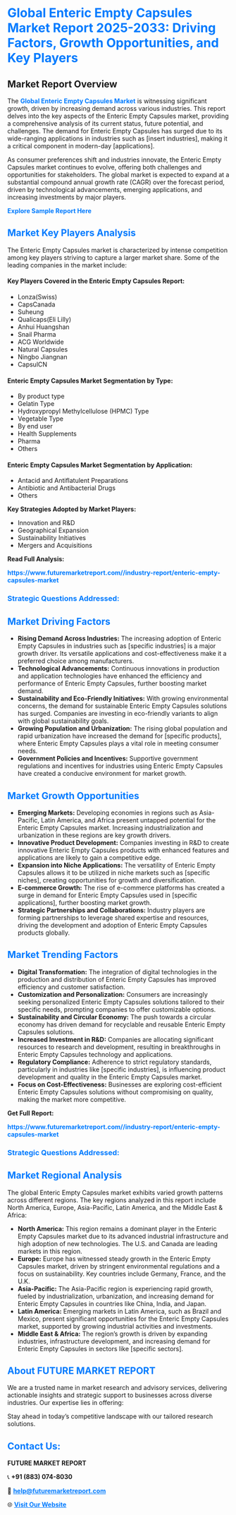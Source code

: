 <h1 style="color: #007BFF;">Global Enteric Empty Capsules Market Report 2025-2033: Driving Factors, Growth Opportunities, and Key Players</h1>

<section id="overview">
<h2>Market Report Overview</h2>
<p>The <a href="https://www.futuremarketreport.com//industry-report/enteric-empty-capsules-market" style="color: #007BFF; text-decoration: none;"><strong>Global Enteric Empty Capsules Market</strong></a> is witnessing significant growth, driven by increasing demand across various industries. This report delves into the key aspects of the Enteric Empty Capsules market, providing a comprehensive analysis of its current status, future potential, and challenges. The demand for Enteric Empty Capsules has surged due to its wide-ranging applications in industries such as [insert industries], making it a critical component in modern-day [applications].</p>
<p>As consumer preferences shift and industries innovate, the Enteric Empty Capsules market continues to evolve, offering both challenges and opportunities for stakeholders. The global market is expected to expand at a substantial compound annual growth rate (CAGR) over the forecast period, driven by technological advancements, emerging applications, and increasing investments by major players.</p>
</section>

<section id="overview">
<p><a href="https://www.futuremarketreport.com//request-sample/reportId=80537" style="color: #007BFF; text-decoration: none;"><strong>Explore Sample Report Here</strong></a></p>
</section>

<section id="key-players">
<h2 style="color: #007BFF;">Market Key Players Analysis</h2>
<p>The Enteric Empty Capsules market is characterized by intense competition among key players striving to capture a larger market share. Some of the leading companies in the market include:</p>
<h4>Key Players Covered in the Enteric Empty Capsules Report:</h4>
<ul><li>Lonza(Swiss)</li><li>CapsCanada</li><li>Suheung</li><li>Qualicaps(Eli Lilly)</li><li>Anhui Huangshan</li><li>Snail Pharma</li><li>ACG Worldwide</li><li>Natural Capsules</li><li>Ningbo Jiangnan</li><li>CapsulCN</li></ul>
<h4>Enteric Empty Capsules Market Segmentation by Type:</h4>
<ul><li>By product type</li><li>Gelatin Type</li><li>Hydroxypropyl Methylcellulose (HPMC) Type</li><li>Vegetable Type</li><li>By end user</li><li>Health Supplements</li><li>Pharma</li><li>Others</li></ul>

<h4>Enteric Empty Capsules Market Segmentation by Application:</h4>
<ul><li>Antacid and Antiflatulent Preparations</li><li>Antibiotic and Antibacterial Drugs</li><li>Others</li></ul>
<p><strong>Key Strategies Adopted by Market Players:</strong></p>
<ul>
<li>Innovation and R&D</li>
<li>Geographical Expansion</li>
<li>Sustainability Initiatives</li>
<li>Mergers and Acquisitions</li>
</ul>
</section>

<section>
<p><strong>Read Full Analysis: </strong></p><a href="https://www.futuremarketreport.com//industry-report/enteric-empty-capsules-market" style="color: #007BFF; text-decoration: none;"><strong>https://www.futuremarketreport.com//industry-report/enteric-empty-capsules-market</strong></a>
<h3 style="color: #007BFF;">Strategic Questions Addressed:</h3>
</section>

<section id="driving-factors">
<h2 style="color: #007BFF;">Market Driving Factors</h2>
<ul>
<li><strong>Rising Demand Across Industries:</strong> The increasing adoption of Enteric Empty Capsules in industries such as [specific industries] is a major growth driver. Its versatile applications and cost-effectiveness make it a preferred choice among manufacturers.</li>
<li><strong>Technological Advancements:</strong> Continuous innovations in production and application technologies have enhanced the efficiency and performance of Enteric Empty Capsules, further boosting market demand.</li>
<li><strong>Sustainability and Eco-Friendly Initiatives:</strong> With growing environmental concerns, the demand for sustainable Enteric Empty Capsules solutions has surged. Companies are investing in eco-friendly variants to align with global sustainability goals.</li>
<li><strong>Growing Population and Urbanization:</strong> The rising global population and rapid urbanization have increased the demand for [specific products], where Enteric Empty Capsules plays a vital role in meeting consumer needs.</li>
<li><strong>Government Policies and Incentives:</strong> Supportive government regulations and incentives for industries using Enteric Empty Capsules have created a conducive environment for market growth.</li>
</ul>
</section>

<section id="growth-opportunities">
<h2 style="color: #007BFF;">Market Growth Opportunities</h2>
<ul>
<li><strong>Emerging Markets:</strong> Developing economies in regions such as Asia-Pacific, Latin America, and Africa present untapped potential for the Enteric Empty Capsules market. Increasing industrialization and urbanization in these regions are key growth drivers.</li>
<li><strong>Innovative Product Development:</strong> Companies investing in R&D to create innovative Enteric Empty Capsules products with enhanced features and applications are likely to gain a competitive edge.</li>
<li><strong>Expansion into Niche Applications:</strong> The versatility of Enteric Empty Capsules allows it to be utilized in niche markets such as [specific niches], creating opportunities for growth and diversification.</li>
<li><strong>E-commerce Growth:</strong> The rise of e-commerce platforms has created a surge in demand for Enteric Empty Capsules used in [specific applications], further boosting market growth.</li>
<li><strong>Strategic Partnerships and Collaborations:</strong> Industry players are forming partnerships to leverage shared expertise and resources, driving the development and adoption of Enteric Empty Capsules products globally.</li>
</ul>
</section>

<section id="trending-factors">
<h2 style="color: #007BFF;">Market Trending Factors</h2>
<ul>
<li><strong>Digital Transformation:</strong> The integration of digital technologies in the production and distribution of Enteric Empty Capsules has improved efficiency and customer satisfaction.</li>
<li><strong>Customization and Personalization:</strong> Consumers are increasingly seeking personalized Enteric Empty Capsules solutions tailored to their specific needs, prompting companies to offer customizable options.</li>
<li><strong>Sustainability and Circular Economy:</strong> The push towards a circular economy has driven demand for recyclable and reusable Enteric Empty Capsules solutions.</li>
<li><strong>Increased Investment in R&D:</strong> Companies are allocating significant resources to research and development, resulting in breakthroughs in Enteric Empty Capsules technology and applications.</li>
<li><strong>Regulatory Compliance:</strong> Adherence to strict regulatory standards, particularly in industries like [specific industries], is influencing product development and quality in the Enteric Empty Capsules market.</li>
<li><strong>Focus on Cost-Effectiveness:</strong> Businesses are exploring cost-efficient Enteric Empty Capsules solutions without compromising on quality, making the market more competitive.</li>
</ul>
</section>

<section>
<p><strong>Get Full Report: </strong></p><a href="https://www.futuremarketreport.com//industry-report/enteric-empty-capsules-market" style="color: #007BFF; text-decoration: none;"><strong>https://www.futuremarketreport.com//industry-report/enteric-empty-capsules-market</strong></a>
<h3 style="color: #007BFF;">Strategic Questions Addressed:</h3>
</section>


<section id="regional-analysis">
<h2 style="color: #007BFF;">Market Regional Analysis</h2>
<p>The global Enteric Empty Capsules market exhibits varied growth patterns across different regions. The key regions analyzed in this report include North America, Europe, Asia-Pacific, Latin America, and the Middle East & Africa:</p>
<ul>
<li><strong>North America:</strong> This region remains a dominant player in the Enteric Empty Capsules market due to its advanced industrial infrastructure and high adoption of new technologies. The U.S. and Canada are leading markets in this region.</li>
<li><strong>Europe:</strong> Europe has witnessed steady growth in the Enteric Empty Capsules market, driven by stringent environmental regulations and a focus on sustainability. Key countries include Germany, France, and the U.K.</li>
<li><strong>Asia-Pacific:</strong> The Asia-Pacific region is experiencing rapid growth, fueled by industrialization, urbanization, and increasing demand for Enteric Empty Capsules in countries like China, India, and Japan.</li>
<li><strong>Latin America:</strong> Emerging markets in Latin America, such as Brazil and Mexico, present significant opportunities for the Enteric Empty Capsules market, supported by growing industrial activities and investments.</li>
<li><strong>Middle East & Africa:</strong> The region’s growth is driven by expanding industries, infrastructure development, and increasing demand for Enteric Empty Capsules in sectors like [specific sectors].</li>
</ul>
</section>

<footer>
<h2 style="color: #007BFF;">About FUTURE MARKET REPORT</h2>
<p>We are a trusted name in market research and advisory services, delivering actionable insights and strategic support to businesses across diverse industries. Our expertise lies in offering:</p>

<p>Stay ahead in today’s competitive landscape with our tailored research solutions.</p>

<h2 style="color: #007BFF;">Contact Us:</h2>
<p><strong>FUTURE MARKET REPORT</strong></p>
<p>📞 <strong>+91 (883) 074-8030</strong></p>
<p>📧 <strong><a href="mailto:help@futuremarketreport.com" style="color: #007BFF;">help@futuremarketreport.com</a></strong></p>
<p>🌐 <strong><a href="https://www.futuremarketreport.com/" style="color: #007BFF;">Visit Our Website</a></strong></p>
</footer>